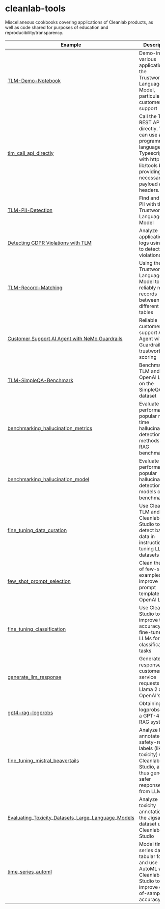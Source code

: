# cleanlab-tools
Miscellaneous cookbooks covering applications of Cleanlab products, as well as code shared for purposes of education and reproducibility/transparency.


| Example                                                                                | Description                                                                                                                               |
|----------------------------------------------------------------------------------------|-------------------------------------------------------------------------------------------------------------------------------------------|
| [TLM-Demo-Notebook](TLM-Demo-Notebook/TLM-Demo.ipynb) | Demo-ing various applications of the Trustworthy Language Model, particularly in customer support |
| [tlm_call_api_directly](tlm_call_api_directly/tlm_api_directly.ipynb) | Call the TLM REST API directly. You can use any programming language (eg. Typescript) with http lib/tools by providing the necessary payload and headers. |
| [TLM-PII-Detection](TLM-PII-Detection/TLM-PII-Detection.ipynb) | Find and mask PII with the Trustworthy Language Model |
| [Detecting GDPR Violations with TLM](gdpr_tlm_blog_post/gdpr_tlm_blog_post.ipynb) | Analyze application logs using TLM to detect GDPR violations |   
| [TLM-Record-Matching](TLM-Record-Matching/data_enrichment_record_matching_tutorial.ipynb) | Using the Trustworthy Language Model to reliably match records between two different data tables |
| [Customer Support AI Agent with NeMo Guardrails](NeMo-Guardrails-Customer-Support/README.md) | Reliable customer support AI Agent with Guardrails and trustworthiness scoring |  
| [TLM-SimpleQA-Benchmark](TLM-SimpleQA-Benchmark/) | Benchmarking TLM and OpenAI LLMs on the SimpleQA dataset |
| [benchmarking_hallucination_metrics](benchmarking_hallucination_metrics/benchmark_hallucination_metrics.ipynb) | Evaluate the performance of popular real-time hallucination detection methods on RAG benchmarks |
| [benchmarking_hallucination_model](benchmarking_hallucination_model/README.md) | Evaluate the performance of popular hallucination detection models on RAG benchmarks |  
| [fine_tuning_data_curation](fine_tuning_data_curation/fine_tuning_data_curation.ipynb) | Use Cleanlab TLM and Cleanlab Studio to detect bad data in instruction tuning LLM datasets | 
| [few_shot_prompt_selection](few_shot_prompt_selection/few_shot_prompt_selection.ipynb) | Clean the pool of few-shot examples to improve prompt template for OpenAI LLM |
| [fine_tuning_classification](fine_tuning_classification/fine_tuning_LLM_with_noisy_labels.ipynb) | Use Cleanlab Studio to improve the accuracy of fine-tuned LLMs for classification tasks |
| [generate_llm_response](generate_llm_response/generate_llm_response.ipynb)             | Generate LLM responses for customer service requests using Llama 2 and OpenAI's API |
| [gpt4-rag-logprobs](gpt4-rag-logprobs/gpt4-rag-logprobs.ipynb) | Obtaining logprobs from a GPT-4 based RAG system |
| [fine_tuning_mistral_beavertails](fine_tuning_mistral_beavertails/beavertails.ipynb) | Analyze human annotated AI-safety-related labels (like toxicity) using Cleanlab Studio, and thus generate safer responses from LLMs |
| [Evaluating_Toxicity_Datasets_Large_Language_Models](jigsaw_ai_safety_keras/Evaluating_Toxicity_Datasets_Large_Language_Models.ipynb) | Analyze toxicity annotations in the Jigsaw dataset using Cleanlab Studio |
| [time_series_automl](time_series_automl/cleanlab_time_series_automl.ipynb) | Model time series data in a tabular format and use AutoML with Cleanlab Studio to improve out-of-sample accuracy |
